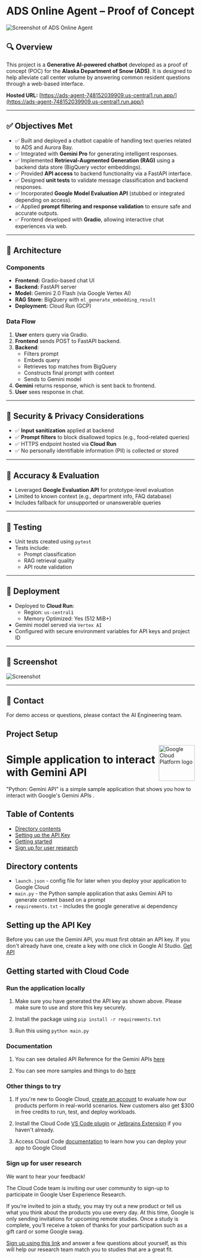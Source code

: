 # ADS Online Agent – Proof of Concept

![Screenshot of ADS Online Agent](./39785da4-930e-4298-8e18-5ce9bbf9727a.png)

## 🔍 Overview

This project is a **Generative AI-powered chatbot** developed as a proof of concept (POC) for the **Alaska Department of Snow (ADS)**. It is designed to help alleviate call center volume by answering common resident questions through a web-based interface.

**Hosted URL:** [https://ads-agent-748152039909.us-central1.run.app/](https://ads-agent-748152039909.us-central1.run.app/)

---

## ✅ Objectives Met

- ✅ Built and deployed a chatbot capable of handling text queries related to ADS and Aurora Bay.
- ✅ Integrated with **Gemini Pro** for generating intelligent responses.
- ✅ Implemented **Retrieval-Augmented Generation (RAG)** using a backend data store (BigQuery vector embeddings).
- ✅ Provided **API access** to backend functionality via a FastAPI interface.
- ✅ Designed **unit tests** to validate message classification and backend responses.
- ✅ Incorporated **Google Model Evaluation API** (stubbed or integrated depending on access).
- ✅ Applied **prompt filtering and response validation** to ensure safe and accurate outputs.
- ✅ Frontend developed with **Gradio**, allowing interactive chat experiences via web.

---

## 🧱 Architecture

### Components

- **Frontend:** Gradio-based chat UI
- **Backend:** FastAPI server
- **Model:** Gemini 2.0 Flash (via Google Vertex AI)
- **RAG Store:** BigQuery with `ml_generate_embedding_result`
- **Deployment:** Cloud Run (GCP)

### Data Flow

1. **User** enters query via Gradio.
2. **Frontend** sends POST to FastAPI backend.
3. **Backend**:
   - Filters prompt
   - Embeds query
   - Retrieves top matches from BigQuery
   - Constructs final prompt with context
   - Sends to Gemini model
4. **Gemini** returns response, which is sent back to frontend.
5. **User** sees response in chat.

---

## 🔐 Security & Privacy Considerations

- ✅ **Input sanitization** applied at backend
- ✅ **Prompt filters** to block disallowed topics (e.g., food-related queries)
- ✅ HTTPS endpoint hosted via **Cloud Run**
- ✅ No personally identifiable information (PII) is collected or stored

---

## 📏 Accuracy & Evaluation

- Leveraged **Google Evaluation API** for prototype-level evaluation
- Limited to known context (e.g., department info, FAQ database)
- Includes fallback for unsupported or unanswerable queries

---

## 🧪 Testing

- Unit tests created using `pytest`
- Tests include:
  - Prompt classification
  - RAG retrieval quality
  - API route validation

---

## 🚀 Deployment

- Deployed to **Cloud Run**:
  - Region: `us-central1`
  - Memory Optimized: Yes (512 MiB+)
- Gemini model served via `Vertex AI`
- Configured with secure environment variables for API keys and project ID

---

## 📸 Screenshot

![Screenshot](./39785da4-930e-4298-8e18-5ce9bbf9727a.png)

---

## 💬 Contact

For demo access or questions, please contact the AI Engineering team.

## Project Setup

<img src="https://avatars2.githubusercontent.com/u/2810941?v=3&s=96" alt="Google Cloud Platform logo" title="Google Cloud Platform" align="right" height="96" width="96"/>

# Simple application to interact with Gemini API

"Python: Gemini API" is a simple sample application that shows you how to interact with Google's Gemini APIs .

## Table of Contents

- [Directory contents](#directory-contents)
- [Setting up the API Key](#setting-up-the-api-key)
- [Getting started](#getting-started-with-vs-code)
- [Sign up for user research](#sign-up-for-user-research)

## Directory contents

- `launch.json` - config file for later when you deploy your application to Google Cloud
- `main.py` - the Python sample application that asks Gemini API to generate content based on a prompt
- `requirements.txt` - includes the google generative ai dependency

## Setting up the API Key

Before you can use the Gemini API, you must first obtain an API key. If you don't already have one, create a key with one click in Google AI Studio.
[Get API](https://makersuite.google.com/app/apikey)

## Getting started with Cloud Code

### Run the application locally

1. Make sure you have generated the API key as shown above. Please make sure to use and store this key securely.

1. Install the package using
   `pip install -r requirements.txt`

1. Run this using
   `python main.py`

### Documentation

1. You can see detailed API Reference for the Gemini APIs [here](https://googledevai.google.com/api)

1. You can see more samples and things to do [here](https://googledevai.google.com/tutorials/python_quickstart)

### Other things to try

1. If you're new to Google Cloud, [create an account](https://console.cloud.google.com/freetrial/signup/tos) to evaluate how our products perform in real-world scenarios. New customers also get $300 in free credits to run, test, and deploy workloads.

1. Install the Cloud Code [VS Code plugin](https://cloud.google.com/code/docs/vscode/install#installing) or [Jetbrains Extension](https://cloud.google.com/code/docs/intellij/install) if you haven't already.

1. Access Cloud Code [documentation](https://cloud.google.com/code/docs/) to learn how you can deploy your app to Google Cloud

### Sign up for user research

We want to hear your feedback!

The Cloud Code team is inviting our user community to sign-up to participate in Google User Experience Research.

If you’re invited to join a study, you may try out a new product or tell us what you think about the products you use every day. At this time, Google is only sending invitations for upcoming remote studies. Once a study is complete, you’ll receive a token of thanks for your participation such as a gift card or some Google swag.

[Sign up using this link](https://google.qualtrics.com/jfe/form/SV_4Me7SiMewdvVYhL?reserved=1&utm_source=In-product&Q_Language=en&utm_medium=own_prd&utm_campaign=Q1&productTag=clou&campaignDate=January2021&referral_code=UXbT481079) and answer a few questions about yourself, as this will help our research team match you to studies that are a great fit.
